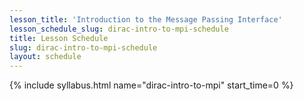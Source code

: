 ```yaml
---
lesson_title: 'Introduction to the Message Passing Interface'
lesson_schedule_slug: dirac-intro-to-mpi-schedule
title: Lesson Schedule
slug: dirac-intro-to-mpi-schedule
layout: schedule
---
```

{% include syllabus.html  name="dirac-intro-to-mpi" start_time=0 %}